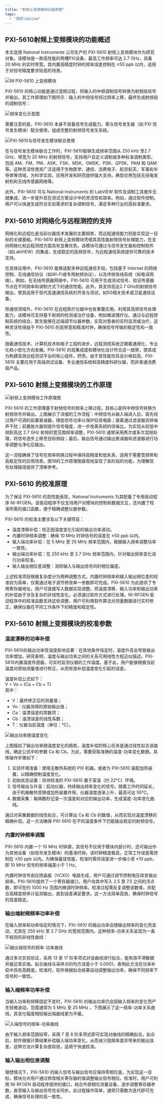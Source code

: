 ```yaml
---
title: "射频上变频模块仪器原理"
tags: 
  - "我和labview"
---
```




## PXI-5610射频上变频模块的功能概述


本文选用 National Instruments 公司生产的 PXI-5610 射频上变频模块作为研究对象。该模块是一款高性能的两槽PXI设备，最高工作频率可达 2.7 GHz，具备 20 MHz 的实时带宽。其内置高精度时钟的频率误差控制在 ±50 ppb 以内，适用于对信号精度要求较高的场景。

![NI PXI-5610 上变频模块](13.png "NI PXI-5610 上变频模块")

PXI-5610 的核心功能是通过混频过程，将输入的中频调制信号转换为射频段信号并输出。其工作原理如下图所示：输入的中频信号经过频率上移，最终生成射频段的调制信号：

![频率变化示意图](14.png "频率变化示意图")


需要注意的是，PXI-5610 本身不具备信号生成能力，需与信号发生器（如 PXI 信号发生模块）配合使用，组成完整的射频信号发生系统。

![PXI-5610与信号发生模块联合使用](15.png "PXI-5610与信号发生模块联合使用")

在与信号发生模块联合工作时，PXI-5610能够生成频率范围从 250 kHz 至2.7 GHz、带宽为 20 MHz 的射频信号，支持用户自定义调制或多种标准调制类型，包括 AM、FM、PM、ASK、FSK、MSK、GMSK、PSK、QPSK、PAM 和 QAM 等。这种灵活性使其广泛适用于生物医学、通信、消费电子、航空航天、军事和半导体等领域，为科学实验、应用开发和研究提供强大支持。典型应用包括无线电发射机和无线传感器网络等。

此外，PXI-5610 可与 National Instruments 的 LabVIEW 软件及调制工具套件无缝集成，进一步提升其在测试方案设计中的灵活性和效率。例如，通过软件控制，用户可以快速生成符合实验需求的复杂调制信号，满足多种行业的高标准要求。

## PXI-5610 对网络化与远程测控的支持

网络化和远程化是当前仪器技术发展的主要趋势，而远程通信能力则是实现这一目标的关键基础。PXI-5610 射频上变频模块凭借其高性能射频信号处理能力，在支持网络化和远程测控方面具有显著优势。该模块可通过与信号发生器和控制软件（如LabVIEW）的集成，生成稳定的高频信号，为远程通信系统提供可靠的技术支持。

在具体应用中，PXI-5610 能够适配多种远程通信手段，包括基于 Internet 的网络控制、无线通信协议（如Wi-Fi或专用射频协议），以及传统有线系统（如电话网络）。例如，在无线传感器网络中，PXI-5610 可用于生成测试信号，验证传感器节点在不同频率和调制方式下的通信性能。此外，其支持高达2.7 GHz的射频信号输出，使其适用于现代高速通信系统的开发与测试，如5G相关技术或卫星通信设备。

除通信领域外，PXI-5610 在远程医疗仪器中也有重要应用。利用其高频信号处理能力，该模块可支持基于射频的检测或治疗设备，例如微波理疗仪。通过与远程控制系统的结合，医生能够在远端调节仪器参数，实现对患者的实时监测或治疗。这种灵活性得益于 PXI-5610 的高带宽和精准时钟，确保信号传输的稳定性和一致性。

随着通信技术、计算机技术和电子工程的进步，远程测控系统正朝着通用化、专业化和小型化方向发展。PXI-5610 的高集成度和模块化设计符合这一趋势，使其成为构建高效远程测试平台的核心组件。然而，由于其性能优异且价格较高，PXI-5610 主要应用于高端测试设备、专业通信系统和高精度科研仪器，而非普通消费级产品。


## PXI-5610 射频上变频模块的工作原理

![射频上变频模块工作原理图](16.png "射频上变频模块工作原理图")

PXI-5610 的工作原理基于射频信号的频率上移过程，其核心是将中频信号转换为射频信号并输出。上图展示了详细的工作流程：中频信号从输入端进入后，首先经过用户可调的前置衰减器，降低信号功率以保护后续电路；接着通过滤波器去除噪声干扰；前置放大器则提升信号强度，进一步改善系统的信噪比。为实现从较低中频到高达 2.7 GHz 射频的宽范围频率调整，PXI-5610 通常采用两次或多次混频处理，将信号逐步上移至目标频段；最后，输出信号通过输出衰减器和滤波器进行功率调整与净化后输出。

这一流程确保了信号在频率转换过程中保持高精度和低失真，适用于需要宽频带和高稳定性的应用场景。图18的工作原理图直观地呈现了各阶段的功能，为理解信号处理路径提供了清晰参考。

## PXI-5610 的校准原理

为了保证 PXI-5610 的高性能表现，National Instruments 为其配备了专用驱动程序 NI-RFGEN。该驱动程序不仅支持用户对模块的控制和数据交互，还内置了校准所需的接口函数，便于精确调整仪器参数。

PXI-5610 的校准主要涉及以下关键项目：
- 温度漂移补偿：校正因温度变化引起的输出功率波动。
- 内置时钟频率调整：确保 10 MHz 时钟信号的误差在 ±50 ppb 以内。
- 输入端功率补偿：在 5 MHz 至 25 MHz 频率范围内，根据输入频率调整功率一致性。
- 输出端功率补偿：在 250 kHz 至 2.7 GHz 频率范围内，针对输出频率变化进行功率校准。
- 输入输出相位差调整：消除输入与输出信号间的相位偏差。

上述校准项目根据复杂度分为两种调整方式。内置时钟频率和输入输出相位差的校准较为简单，仅需通过电子调节修改单一参数即可完成。PXI-5610 为此提供了专用寄存器地址，用户可直接写入数据实现调整。而温度漂移、输入功率和输出功率的补偿由于涉及复杂的非线性变化，必须通过软件方式进行处理。NI-RFGEN 驱动程序中的校准函数支持这些调整，用户可利用软件算法对测量数据进行实时修正，确保仪器在不同工作条件下的精度和稳定性。


## PXI-5610 射频上变频模块的校准参数

### 温度漂移的功率补偿

PXI-5610的输出功率受温度影响显著：在其他条件恒定时，温度升高会导致输出功率增加。研究表明，温度与输出功率之间的关系可用线性方程近似描述。PXI-5610内置温度传感器，可实时监测仪器的工作温度。基于此，用户能够根据当前温度对原始测量值进行修正，从而有效补偿温度变化引起的误差。

温度补偿公式如下：  
V = Vo × (Ca + Cb × T)  
其中：  
- V：最终修正后的测量值；  
- Vo：仪器测得的原始输出值；  
- Ca：温漂误差的常数项；  
- Cb：温漂误差的线性系数；  
- T：仪器当前温度（单位：℃）。  

![输出功率随温度变化](17.png "输出功率随温度变化")

上图描绘了输出功率随温度变化的趋势。温度补偿的核心任务是通过线性拟合该曲线，确定公式中的参数 Ca 和 Cb。为此，需要获取准确的温度-功率变化数据。具体操作步骤如下：  
1. 实验环境准备：使用无散热系统的 PXI 机箱，或者为 PXI-5610 装配加热装置，以精确控制温度变化。  
2. 初始状态设置：将待校准的 PXI-5610 置于室温（约 22℃）环境。  
3. 信号输出与升温：启动仪器，持续输出频率变化的信号。随着工作时间延长，由于机箱散热受限或加热装置作用，仪器温度逐渐上升，最高可达 55℃。  
4. 数据采集：每隔数秒记录一次温度和对应的输出功率，生成温度-功率变化曲线。  

通过对采集数据的线性拟合，可计算出 Ca 和 Cb 的数值，从而实现对温度漂移的精确补偿。这一方法确保 PXI-5610 在不同温度条件下仍能输出稳定的射频信号。


### 内置时钟频率调整

PXI-5610 内置一个 10 MHz 时钟源，其信号不仅用于模块内部计时，还可输出作为其他设备（如信号发生模块）的基准时钟。该时钟精度极高，正常工作误差需控制在 ±50 ppb 以内。为确保最佳性能，校准时需将误差进一步缩小至 ±10 ppb，即 10 MHz 信号的频率偏差小于 1 Hz。

内置时钟信号由压控晶振（VCXO）电路生成，用户可通过调节控制电压改变输出频率。PXI-5610提供了一个寄存器接口，用户向其中写入 2.5 至 7.5 之间的浮点数，即可在约 1000 Hz 范围内微调时钟频率。校准过程需反复调整该数值，并配合高精度频率计监测输出，直到误差满足要求。这一方法简单高效，确保时钟信号的高度稳定。


### 输出端射频频率功率补偿

在输入频率和功率恒定的情况下，PXI-5610 的输出功率会随输出频率的变化而波动，尤其在 250 kHz 至 2.7 GHz 的宽频范围内。这种频率-功率关系呈现为一条不规则的非线性曲线：

![输出端信号的频率-功率曲线](18.png "输出端信号的频率-功率曲线")

通过多次实验验证，采用 13 至 17 阶多项式对该曲线进行拟合，能有效平滑数据并接近真实值。拟合曲线与采样点的均方误差小于 0.0001，表明此方法在功率补偿中具有高精度。校准时，软件根据拟合结果自动调整输出功率，确保不同频率下信号的一致性。

### 输入端频率功率补偿

当输入功率和频移固定不变时，PXI-5610 的输出功率仍会因输入频率的变化而产生轻微波动，范围通常为 5 MHz 至 25 MHz 。下图展示了这一频率-功率关系曲线，其变化幅度相较输出端曲线更为平缓。

![入端信号的频率-功率曲线](18.png "入端信号的频率-功率曲线")

由于输入频率范围较窄，采用 7 至 8 阶多项式即可实现对曲线的精确拟合。拟合后，软件根据计算结果补偿输入端功率变化，从而减少因频率差异带来的输出误差。这种方法计算复杂度较低，适用于快速校准。


### 输入输出相位差调整

理想情况下，PXI-5610 的输入信号与输出信号应保持零相位差。为实现这一目标，模块允许用户通过修改相关寄存器的值调整输出信号相位。校准时，用户可利用 NI-RFGEN 驱动程序提供的接口，结合外部相位测量设备，逐步调整寄存器参数，直至输入与输出信号完全同步。此过程操作简单，通常只需数次迭代即可完成，确保信号处理的高一致性。








